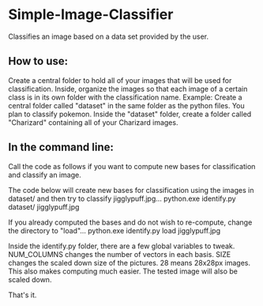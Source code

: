 # Simple-Image-Classifier


Classifies an image based on a data set provided by the user.

## How to use:
Create a central folder to hold all of your images that will be used for classification. Inside, organize the images so that each image of a certain class is in its own folder with the classification name. Example: Create a central folder called "dataset" in the same folder as the python files. You plan to classify pokemon. Inside the "dataset" folder, create a folder called "Charizard" containing all of your Charizard images.

## In the command line:
Call the code as follows if you want to compute new bases for classification and classify an image.

The code below will create new bases for classification using the images in dataset/ and then try to classify jigglypuff.jpg...
python.exe identify.py dataset/ jigglypuff.jpg

If you already computed the bases and do not wish to re-compute, change the directory to "load"...
python.exe identify.py load jigglypuff.jpg

Inside the identify.py folder, there are a few global variables to tweak.
NUM_COLUMNS changes the number of vectors in each basis.
SIZE changes the scaled down size of the pictures. 28 means 28x28px images. This also makes computing much easier. The tested image will also be scaled down.

That's it.